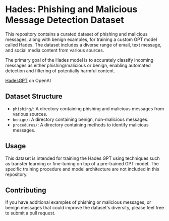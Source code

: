 # Hades: Phishing and Malicious Message Detection Dataset

This repository contains a curated dataset of phishing and malicious messages, along with benign examples, for training a custom GPT model called Hades. The dataset includes a diverse range of email, text message, and social media content from various sources.

The primary goal of the Hades model is to accurately classify incoming messages as either phishing/malicious or benign, enabling automated detection and filtering of potentially harmful content.

[HadesGPT](https://chat.openai.com/g/g-l6uZp1RFI-hades) on OpenAI

## Dataset Structure

- `phishing/`: A directory containing phishing and malicious messages from various sources.
- `benign/`: A directory containing benign, non-malicious messages.
- `procedures/`: A directory containing methods to identify malicious messages.

## Usage

This dataset is intended for training the Hades GPT using techniques such as transfer learning or fine-tuning on top of a pre-trained GPT model. The specific training procedure and model architecture are not included in this repository.

## Contributing

If you have additional examples of phishing or malicious messages, or benign messages that could improve the dataset's diversity, please feel free to submit a pull request.
